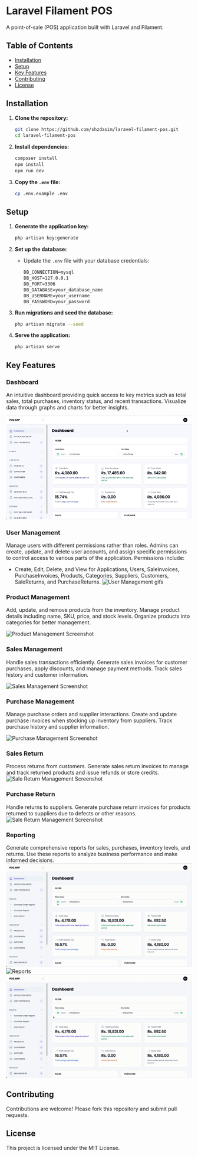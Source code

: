 # Laravel Filament POS

A point-of-sale (POS) application built with Laravel and Filament.

## Table of Contents
- [Installation](#installation)
- [Setup](#setup)
- [Key Features](#key-features)
- [Contributing](#contributing)
- [License](#license)

## Installation

1. **Clone the repository:**
    ```bash
    git clone https://github.com/shzdasim/laravel-filament-pos.git
    cd laravel-filament-pos
    ```

2. **Install dependencies:**
    ```bash
    composer install
    npm install
    npm run dev
    ```

3. **Copy the `.env` file:**
    ```bash
    cp .env.example .env
    ```

## Setup

1. **Generate the application key:**
    ```bash
    php artisan key:generate
    ```

2. **Set up the database:**
    - Update the `.env` file with your database credentials:
        ```plaintext
        DB_CONNECTION=mysql
        DB_HOST=127.0.0.1
        DB_PORT=3306
        DB_DATABASE=your_database_name
        DB_USERNAME=your_username
        DB_PASSWORD=your_password
        ```

3. **Run migrations and seed the database:**
    ```bash
    php artisan migrate --seed
    ```

4. **Serve the application:**
    ```bash
    php artisan serve
    ```

## Key Features

### Dashboard
An intuitive dashboard providing quick access to key metrics such as total sales, total purchases, inventory status, and recent transactions. Visualize data through graphs and charts for better insights.

![Dashboard Screenshot](gifs/Dashboard.gif)
### User Management
Manage users with different permissions rather than roles. Admins can create, update, and delete user accounts, and assign specific permissions to control access to various parts of the application. Permissions include:
- Create, Edit, Delete, and View for Applications, Users, SaleInvoices, PurchaseInvoices, Products, Categories, Suppliers, Customers, SaleReturns, and PurchaseReturns.
![User Management gifs](gifs/UserPreference.gif)
### Product Management
Add, update, and remove products from the inventory. Manage product details including name, SKU, price, and stock levels. Organize products into categories for better management.

![Product Management Screenshot](gifs/Products.gif)

### Sales Management
Handle sales transactions efficiently. Generate sales invoices for customer purchases, apply discounts, and manage payment methods. Track sales history and customer information.

![Sales Management Screenshot](gifs/SaleInvoices.gif)

### Purchase Management
Manage purchase orders and supplier interactions. Create and update purchase invoices when stocking up inventory from suppliers. Track purchase history and supplier information.

![Purchase Management Screenshot](gifs/PurchaseInvoices.gif)

### Sales Return
Process returns from customers. Generate sales return invoices to manage and track returned products and issue refunds or store credits.
![Sale Return Management Screenshot](gifs/SaleReturns.gif)

### Purchase Return
Handle returns to suppliers. Generate purchase return invoices for products returned to suppliers due to defects or other reasons.
![Sale Return Management Screenshot](gifs/PurchaseReturns.gif)

### Reporting
Generate comprehensive reports for sales, purchases, inventory levels, and returns. Use these reports to analyze business performance and make informed decisions.
![Reports](gifs/SaleReport.gif)
![Reports](gifs/PurchaseOrderReport.gif)
![Reports](gifs/PurchaseReport.gif)

## Contributing

Contributions are welcome! Please fork this repository and submit pull requests.

## License

This project is licensed under the MIT License.
